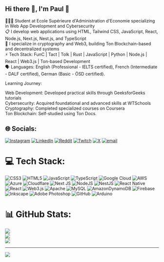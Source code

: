 ## Hi there 👋, I'm Paul 👾<br>

👩🏽‍💻 Student at Ecole Supérieure d'Administration d'Economie specializing in Web App Development and Cybersecurity<br>
📋 I develop web applications using HTML, Tailwind CSS, JavaScript, React, Node.js, Next.js, Nest.js, and TypeScript<br>
🧱 I specialize in cryptography and Web3, building Ton Blockchain-based and decentralized systems<br> 
⚡ Tech Stack: FunC | Tact | Tolk | Rust | JavaScript | Python | Node.js | React | Web3.js | Ton-based Development<br> 
🗣 Languages: English (Professional - IELTS certified), French (Intermediate - DALF certified), German (Basic - ÖSD certified).<br>

Learning Journey:<br>

Web Development: Developed practical skills through GeeksforGeeks tutorials<br>
Cybersecurity: Acquired foundational and advanced skills at WTSchools<br>
Cryptography: Completed specialized courses on Coursera<br>
Ton Blockchain: Self-studied using Ton Docs.

## 🌐 Socials:
[![Instagram](https://img.shields.io/badge/Instagram-%23E4405F.svg?logo=Instagram&logoColor=white)](https://instagram.com/i_am_olutoye_adedamola_devop) [![LinkedIn](https://img.shields.io/badge/LinkedIn-%230077B5.svg?logo=linkedin&logoColor=white)](https://linkedin.com/in/adedamola-olutoye-7b1432358) [![Reddit](https://img.shields.io/badge/Reddit-%23FF4500.svg?logo=Reddit&logoColor=white)](https://reddit.com/user/i_am_ultimate_100) [![Twitch](https://img.shields.io/badge/Twitch-%239146FF.svg?logo=Twitch&logoColor=white)](https://twitch.tv/i_am_ultimate_100) [![X](https://img.shields.io/badge/X-black.svg?logo=X&logoColor=white)](https://x.com/olutoye_devop) [![email](https://img.shields.io/badge/Email-D14836?logo=gmail&logoColor=white)](mailto:olutoyeadedamoladevop@gmail.com) 

# 💻 Tech Stack:
![CSS3](https://img.shields.io/badge/css3-%231572B6.svg?style=flat&logo=css3&logoColor=white) ![HTML5](https://img.shields.io/badge/html5-%23E34F26.svg?style=flat&logo=html5&logoColor=white) ![JavaScript](https://img.shields.io/badge/javascript-%23323330.svg?style=flat&logo=javascript&logoColor=%23F7DF1E) ![TypeScript](https://img.shields.io/badge/typescript-%23007ACC.svg?style=flat&logo=typescript&logoColor=white) ![Google Cloud](https://img.shields.io/badge/GoogleCloud-%234285F4.svg?style=flat&logo=google-cloud&logoColor=white) ![AWS](https://img.shields.io/badge/AWS-%23FF9900.svg?style=flat&logo=amazon-aws&logoColor=white) ![Azure](https://img.shields.io/badge/azure-%230072C6.svg?style=flat&logo=microsoftazure&logoColor=white) ![Cloudflare](https://img.shields.io/badge/Cloudflare-F38020?style=flat&logo=Cloudflare&logoColor=white) ![Next JS](https://img.shields.io/badge/Next-black?style=flat&logo=next.js&logoColor=white) ![NodeJS](https://img.shields.io/badge/node.js-6DA55F?style=flat&logo=node.js&logoColor=white) ![NestJS](https://img.shields.io/badge/nestjs-%23E0234E.svg?style=flat&logo=nestjs&logoColor=white) ![React Native](https://img.shields.io/badge/react_native-%2320232a.svg?style=flat&logo=react&logoColor=%2361DAFB) ![React](https://img.shields.io/badge/react-%2320232a.svg?style=flat&logo=react&logoColor=%2361DAFB) ![Web3.js](https://img.shields.io/badge/web3.js-F16822?style=flat&logo=web3.js&logoColor=white) ![Apache](https://img.shields.io/badge/apache-%23D42029.svg?style=flat&logo=apache&logoColor=white) ![MySQL](https://img.shields.io/badge/mysql-4479A1.svg?style=flat&logo=mysql&logoColor=white) ![AmazonDynamoDB](https://img.shields.io/badge/Amazon%20DynamoDB-4053D6?style=flat&logo=Amazon%20DynamoDB&logoColor=white) ![Firebase](https://img.shields.io/badge/firebase-a08021?style=flat&logo=firebase&logoColor=ffcd34) ![Inkscape](https://img.shields.io/badge/Inkscape-e0e0e0?style=flat&logo=inkscape&logoColor=080A13) ![Adobe Photoshop](https://img.shields.io/badge/adobe%20photoshop-%2331A8FF.svg?style=flat&logo=adobe%20photoshop&logoColor=white) ![GitHub](https://img.shields.io/badge/github-%23121011.svg?style=flat&logo=github&logoColor=white) ![Arduino](https://img.shields.io/badge/-Arduino-00979D?style=flat&logo=Arduino&logoColor=white)
# 📊 GitHub Stats:
![](https://github-readme-stats.vercel.app/api?username=Ultimate-100-creator&theme=tokyonight&hide_border=false&include_all_commits=true&count_private=false)<br/>
![](https://nirzak-streak-stats.vercel.app/?user=Ultimate-100-creator&theme=tokyonight&hide_border=false)<br/>
![](https://github-readme-stats.vercel.app/api/top-langs/?username=Ultimate-100-creator&theme=tokyonight&hide_border=false&include_all_commits=true&count_private=false&layout=compact)

---
[![](https://visitcount.itsvg.in/api?id=Ultimate-100-creator&icon=0&color=0)](https://visitcount.itsvg.in)

<!-- Proudly created with GPRM ( https://gprm.itsvg.in ) -->
